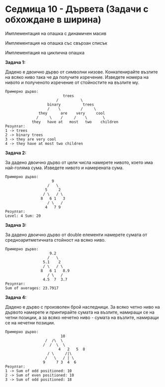 # Седмица 10 - Дървета (Задачи с обхождане в ширина)

Имплементация на опашка с динамичен масив

Имплементация на опашка със свързан списък

Имплементация на циклична опашка

**Задача 1:**

Дадено e двоично дърво от символни низове. Конкатенирайте възлите на всяко ниво така че да получите изречение. Изведете номера на нивото и полученото изречение от стойностите на възлите му.

```
Примерно дърво:
			              trees
			           /          \
 			       binary          trees   
			       /    \         /     \
			   they      are    very     cool
			  /     \    /     /    \       \
 			they   have at   most   two    children
Резултат:
1 -> trees
2 -> binary trees
3 -> they are very cool
4 -> they have at most two children
```

**Задача 2:**

За дадено двоично дърво от цели числа намерете нивото, което има най-голяма сума. Изведете нивото и намерената сума.

```
Примерно дърво:
				     9
				   /   \
				  5     2
				 / \   / \
				8   6 1   3
				   / \   /
				  4   7 9
Резултат:
Level: 4 Sum: 20
```

**Задача 3:**

За дадено двоично дърво от double елементи намерете сумата от средноаритметичната стойност на всяко ниво.

```
Примерно дърво:
				    9.2
				   /   \
				 5.1    2
				 / \   / \
				8   6 1   8.9
				   / \   /
				 4.5  7  3.7
Резултат:
Sum of averages: 23.7917
```

**Задача 4:**

Дадено е дърво с произволен брой наследници. За всяко четно ниво на дървото намерете и принтирайте сумата на възлите, намиращи се на четни позиции, а за всяко нечетно ниво - сумата на възлите, намиращи се на нечетни позиции. 

```
Примерно дърво:
        			     10 
				  /  /\  \
				 /  /  \  \
		                4   2   5  8
			       / \     /|\
			      /   \   / | \
			     9     7 3  4  6	
Резултат:
1 -> Sum of odd positioned: 10
2 -> Sum of even positioned: 10
3 -> Sum of odd positioned: 18
```

